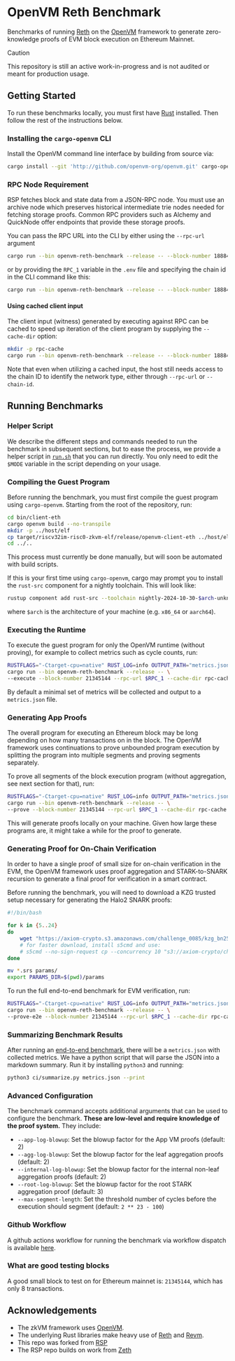 # OpenVM Reth Benchmark

Benchmarks of running [Reth](https://github.com/paradigmxyz/reth) on the [OpenVM](https://github.com/openvm-org/openvm)
framework to generate zero-knowledge proofs of EVM block execution on Ethereum Mainnet.

> [!CAUTION]
>
> This repository is still an active work-in-progress and is not audited or meant for production usage.

## Getting Started

To run these benchmarks locally, you must first have [Rust](https://www.rust-lang.org/tools/install) installed. Then follow the rest of the instructions below.

### Installing the `cargo-openvm` CLI

Install the OpenVM command line interface by building from source via:

```bash
cargo install --git 'http://github.com/openvm-org/openvm.git' cargo-openvm
```

### RPC Node Requirement

RSP fetches block and state data from a JSON-RPC node. You must use an archive node which preserves historical intermediate trie nodes needed for fetching storage proofs. Common RPC providers such as Alchemy and QuickNode offer endpoints that provide these storage proofs.

You can pass the RPC URL into the CLI by either using the `--rpc-url` argument

```bash
cargo run --bin openvm-reth-benchmark --release -- --block-number 18884864 --rpc-url <RPC>
```

or by providing the `RPC_1` variable in the `.env` file and specifying the chain id in the CLI command like this:

```bash
cargo run --bin openvm-reth-benchmark --release -- --block-number 18884864 --chain-id 1
```

#### Using cached client input

The client input (witness) generated by executing against RPC can be cached to speed up iteration of the client program by supplying the `--cache-dir` option:

```bash
mkdir -p rpc-cache
cargo run --bin openvm-reth-benchmark --release -- --block-number 18884864 --chain-id 1 --cache-dir rpc-cache
```

Note that even when utilizing a cached input, the host still needs access to the chain ID to identify the network type, either through `--rpc-url` or `--chain-id`.

## Running Benchmarks

### Helper Script

We describe the different steps and commands needed to run the benchmark in subsequent sections, but to ease the process, we provide a helper script in [`run.sh`](./run.sh) that you can run directly. You only need to edit the `$MODE` variable in the script depending on your usage.

### Compiling the Guest Program

Before running the benchmark, you must first compile the guest program using `cargo-openvm`. Starting from the root of the repository, run:

```bash
cd bin/client-eth
cargo openvm build --no-transpile
mkdir -p ../host/elf
cp target/riscv32im-risc0-zkvm-elf/release/openvm-client-eth ../host/elf/
cd ../..
```

This process must currently be done manually, but will soon be automated with build scripts.

If this is your first time using `cargo-openvm`, cargo may prompt you to install the `rust-src` component for a nightly toolchain. This will look like:

```bash
rustup component add rust-src --toolchain nightly-2024-10-30-$arch-unknown-linux-gnu
```

where `$arch` is the architecture of your machine (e.g. `x86_64` or `aarch64`).

### Executing the Runtime

To execute the guest program for only the OpenVM runtime (without proving), for example to collect metrics such as cycle counts, run:

```bash
RUSTFLAGS="-Ctarget-cpu=native" RUST_LOG=info OUTPUT_PATH="metrics.json" \
cargo run --bin openvm-reth-benchmark --release -- \
--execute --block-number 21345144 --rpc-url $RPC_1 --cache-dir rpc-cache
```

By default a minimal set of metrics will be collected and output to a `metrics.json` file.

### Generating App Proofs

The overall program for executing an Ethereum block may be long depending on how many transactions on in the block. The OpenVM framework uses continuations to prove unbounded program execution by splitting the program into multiple segments and proving segments separately.

To prove all segments of the block execution program (without aggregation, see next section for that), run:

```bash
RUSTFLAGS="-Ctarget-cpu=native" RUST_LOG=info OUTPUT_PATH="metrics.json" \
cargo run --bin openvm-reth-benchmark --release -- \
--prove --block-number 21345144 --rpc-url $RPC_1 --cache-dir rpc-cache
```

This will generate proofs locally on your machine. Given how large these programs are, it might take a while for the proof to generate.

### Generating Proof for On-Chain Verification

In order to have a single proof of small size for on-chain verification in the EVM, the OpenVM framework uses proof aggregation and STARK-to-SNARK recursion to generate a final proof for verification in a smart contract.

Before running the benchmark, you will need to download a KZG trusted setup necessary for generating the Halo2 SNARK proofs:

```bash
#!/bin/bash

for k in {5..24}
do
    wget "https://axiom-crypto.s3.amazonaws.com/challenge_0085/kzg_bn254_${k}.srs"
    # for faster download, install s5cmd and use:
    # s5cmd --no-sign-request cp --concurrency 10 "s3://axiom-crypto/challenge_0085/${pkey_file}" .
done

mv *.srs params/
export PARAMS_DIR=$(pwd)/params
```

To run the full end-to-end benchmark for EVM verification, run:

```bash
RUSTFLAGS="-Ctarget-cpu=native" RUST_LOG=info OUTPUT_PATH="metrics.json" \
cargo run --bin openvm-reth-benchmark --release -- \
--prove-e2e --block-number 21345144 --rpc-url $RPC_1 --cache-dir rpc-cache
```

### Summarizing Benchmark Results

After running an [end-to-end benchmark](#generating-proof-for-on-chain-verification), there will be a `metrics.json` with collected metrics. We have a python script that will parse the JSON into a markdown summary. Run it by installing `python3` and running:

```bash
python3 ci/summarize.py metrics.json --print
```

### Advanced Configuration

The benchmark command accepts additional arguments that can be used to configure the benchmark. **These are low-level and require knowledge of the proof system.** They include:

- `--app-log-blowup`: Set the blowup factor for the App VM proofs (default: 2)
- `--agg-log-blowup`: Set the blowup factor for the leaf aggregation proofs (default: 2)
- `--internal-log-blowup`: Set the blowup factor for the internal non-leaf aggregation proofs (default: 2)
- `--root-log-blowup`: Set the blowup factor for the root STARK aggregation proof (default: 3)
- `--max-segment-length`: Set the threshold number of cycles before the execution should segment (default: `2 ** 23 - 100`)

### Github Workflow

A github actions workflow for running the benchmark via workflow dispatch is available [here](.github/workflows/reth-benchmark.yml).

### What are good testing blocks

A good small block to test on for Ethereum mainnet is: `21345144`, which has only 8 transactions.

## Acknowledgements

- The zkVM framework uses [OpenVM](https://github.com/openvm-org/openvm).
- The underlying Rust libraries make heavy use of [Reth](https://github.com/paradigmxyz/reth) and [Revm](https://github.com/bluealloy/revm/).
- This repo was forked from [RSP](https://github.com/succinctlabs/rsp/tree/main)
- The RSP repo builds on work from [Zeth](https://github.com/risc0/zeth)
